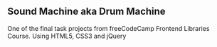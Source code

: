 ## Sound Machine aka Drum Machine
One of the final task projects from freeCodeCamp Frontend Libraries Course.
Using HTML5, CSS3 and jQuery